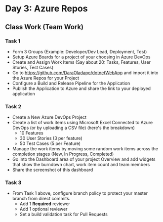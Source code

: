 # Day 3: Azure Repos

## Class Work (Team Work)

### Task 1

- Form 3 Groups (Example: Developer/Dev Lead, Deployment, Test)
- Setup Azure Boards for a project of your choosing in Azure DevOps
- Create and Assign Work Items (Say about 20: Tasks, Features, User Stories, Test Cases)
- Go to <https://github.com/DaraOladapo/dotnetWebApp> and import it into the Azure Repos for your Project
- Configure a Build and Release Pipeline for the Application
- Publish the Application to Azure and share the link to your deployed application

### Task 2

- Create a New Azure DevOps Project
- Create a list of work items using Microsoft Excel Connected to Azure DevOps (or by uploading a CSV file) (here's the breakdown)
  - 10 Features
  - 30 User Stories (3 per feature)
  - 50 Test Cases (5 per Feature)
- Manage the work items by moving some random work items across the completion stages (New, In Progress, Completed)
- Go into the Dashboard area of your project Overview and add widgets that show the burndown chart, work item count and team members
- Share the screenshot of this dashboard

### Task 3

- From Task 1 above, configure branch policy to protect your master branch from direct commits.
  - Add 1 **Required** reviewer
  - Add 1 optional reviewer
  - Set a build validation task for Pull Requests
